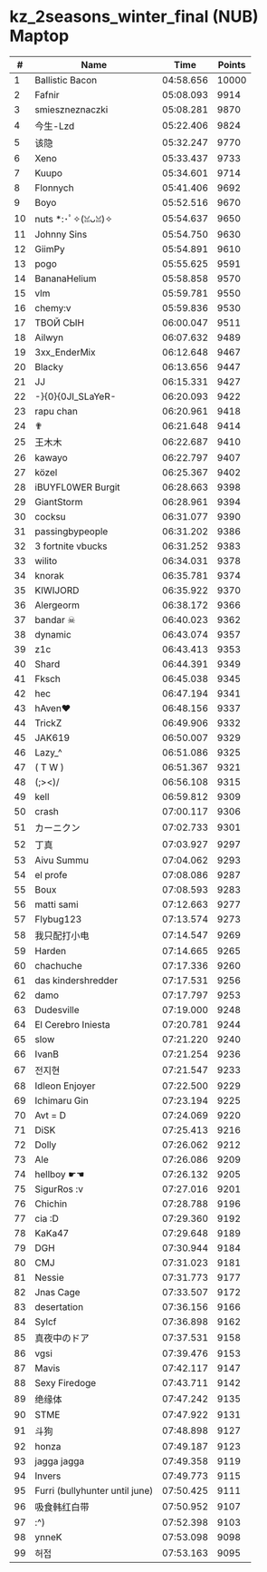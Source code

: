 # kz_2seasons_winter_final (NUB) Maptop

|  # | Name | Time | Points |
|-------------- | -------------- | -------------- | -------------- | 
| 1 | Ballistic Bacon | 04:58.656 | 10000 | 
| 2 | Fafnir | 05:08.093 | 9914 | 
| 3 | smieszneznaczki | 05:08.281 | 9870 | 
| 4 | 今生-Lzd | 05:22.406 | 9824 | 
| 5 | 该隐 | 05:32.247 | 9770 | 
| 6 | Xeno | 05:33.437 | 9733 | 
| 7 | Kuupo | 05:34.601 | 9714 | 
| 8 | Flonnych | 05:41.406 | 9692 | 
| 9 | Boyo | 05:52.516 | 9670 | 
| 10 | nuts *:･ﾟ✧(ꈍᴗꈍ)✧ | 05:54.637 | 9650 | 
| 11 | Johnny Sins | 05:54.750 | 9630 | 
| 12 | GiimPy | 05:54.891 | 9610 | 
| 13 | pogo | 05:55.625 | 9591 | 
| 14 | BananaHelium | 05:58.858 | 9570 | 
| 15 | vlm | 05:59.781 | 9550 | 
| 16 | chemy:v | 05:59.836 | 9530 | 
| 17 | ТВОЙ СЫН | 06:00.047 | 9511 | 
| 18 | Ailwyn | 06:07.632 | 9489 | 
| 19 | 3xx_EnderMix | 06:12.648 | 9467 | 
| 20 | Blacky | 06:13.656 | 9447 | 
| 21 | JJ | 06:15.331 | 9427 | 
| 22 | -}{0}{0JI_SLaYeR- | 06:20.093 | 9422 | 
| 23 | rapu chan | 06:20.961 | 9418 | 
| 24 | ✟ | 06:21.648 | 9414 | 
| 25 | 王木木 | 06:22.687 | 9410 | 
| 26 | kawayo | 06:22.797 | 9407 | 
| 27 | közel | 06:25.367 | 9402 | 
| 28 | iBUYFL0WER Burgit | 06:28.663 | 9398 | 
| 29 | GiantStorm | 06:28.961 | 9394 | 
| 30 | cocksu | 06:31.077 | 9390 | 
| 31 | passingbypeople | 06:31.202 | 9386 | 
| 32 | 3 fortnite vbucks | 06:31.252 | 9383 | 
| 33 | wilito | 06:34.031 | 9378 | 
| 34 | knorak | 06:35.781 | 9374 | 
| 35 | KIWIJORD | 06:35.922 | 9370 | 
| 36 | Alergeorm | 06:38.172 | 9366 | 
| 37 | bandar ☠ | 06:40.023 | 9362 | 
| 38 | dynamic | 06:43.074 | 9357 | 
| 39 | z1c | 06:43.413 | 9353 | 
| 40 | Shard | 06:44.391 | 9349 | 
| 41 | Fksch | 06:45.038 | 9345 | 
| 42 | hec | 06:47.194 | 9341 | 
| 43 | hAven❤ | 06:48.156 | 9337 | 
| 44 | TrickZ | 06:49.906 | 9332 | 
| 45 | JAK619 | 06:50.007 | 9329 | 
| 46 | Lazy_^ | 06:51.086 | 9325 | 
| 47 | ( T W ) | 06:51.367 | 9321 | 
| 48 | (;><)/ | 06:56.108 | 9315 | 
| 49 | kell | 06:59.812 | 9309 | 
| 50 | crash | 07:00.117 | 9306 | 
| 51 | カーニクン | 07:02.733 | 9301 | 
| 52 | 丁真 | 07:03.927 | 9297 | 
| 53 | Aivu Summu | 07:04.062 | 9293 | 
| 54 | el profe | 07:08.086 | 9287 | 
| 55 | Boux | 07:08.593 | 9283 | 
| 56 | matti sami | 07:12.663 | 9277 | 
| 57 | Flybug123 | 07:13.574 | 9273 | 
| 58 | 我只配打小电 | 07:14.547 | 9269 | 
| 59 | Harden | 07:14.665 | 9265 | 
| 60 | chachuche | 07:17.336 | 9260 | 
| 61 | das kindershredder | 07:17.531 | 9256 | 
| 62 | damo | 07:17.797 | 9253 | 
| 63 | Dudesville | 07:19.000 | 9248 | 
| 64 | El Cerebro Iniesta | 07:20.781 | 9244 | 
| 65 | slow | 07:21.220 | 9240 | 
| 66 | IvanB | 07:21.254 | 9236 | 
| 67 | 전지현 | 07:21.547 | 9233 | 
| 68 | Idleon Enjoyer | 07:22.500 | 9229 | 
| 69 | Ichimaru Gin | 07:23.194 | 9225 | 
| 70 | Avt = D | 07:24.069 | 9220 | 
| 71 | DiSK | 07:25.413 | 9216 | 
| 72 | Dolly | 07:26.062 | 9212 | 
| 73 | Ale | 07:26.086 | 9209 | 
| 74 | hellboy ☛☚ | 07:26.132 | 9205 | 
| 75 | SigurRos :v | 07:27.016 | 9201 | 
| 76 | Chichin | 07:28.788 | 9196 | 
| 77 | cia :D | 07:29.360 | 9192 | 
| 78 | KaKa47 | 07:29.648 | 9189 | 
| 79 | DGH | 07:30.944 | 9184 | 
| 80 | CMJ | 07:31.023 | 9181 | 
| 81 | Nessie | 07:31.773 | 9177 | 
| 82 | Jnas Cage | 07:33.507 | 9172 | 
| 83 | desertation | 07:36.156 | 9166 | 
| 84 | Sylcf | 07:36.898 | 9162 | 
| 85 | 真夜中のドア | 07:37.531 | 9158 | 
| 86 | vgsi | 07:39.476 | 9153 | 
| 87 | Mavis | 07:42.117 | 9147 | 
| 88 | Sexy Firedoge | 07:43.711 | 9142 | 
| 89 | 绝缘体 | 07:47.242 | 9135 | 
| 90 | STME | 07:47.922 | 9131 | 
| 91 | 斗狗 | 07:48.898 | 9127 | 
| 92 | honza | 07:49.187 | 9123 | 
| 93 | jagga jagga | 07:49.358 | 9119 | 
| 94 | Invers | 07:49.773 | 9115 | 
| 95 | Furri (bullyhunter until june) | 07:50.425 | 9111 | 
| 96 | 吸食韩红白带 | 07:50.952 | 9107 | 
| 97 | :^) | 07:52.398 | 9103 | 
| 98 | ynneK | 07:53.098 | 9098 | 
| 99 | 허접 | 07:53.163 | 9095 | 

